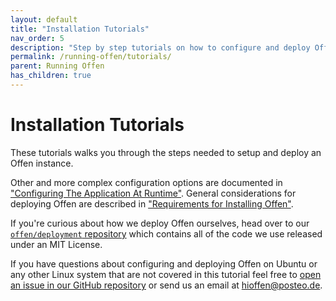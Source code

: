 ```yaml
---
layout: default
title: "Installation Tutorials"
nav_order: 5
description: "Step by step tutorials on how to configure and deploy Offen."
permalink: /running-offen/tutorials/
parent: Running Offen
has_children: true
---
```


# Installation Tutorials

These tutorials walks you through the steps needed to setup and deploy an Offen instance.

Other and more complex configuration options are documented in ["Configuring The Application At Runtime"][config-docs]. General considerations for deploying Offen are described in ["Requirements for Installing Offen"][installation].

If you're curious about how we deploy Offen ourselves, head over to our [`offen/deployment` repository][deployment-repo] which contains all of the code we use released under an MIT License.

If you have questions about configuring and deploying Offen on Ubuntu or any other Linux system that are not covered in this tutorial feel free to [open an issue in our GitHub repository][issues] or send us an email at <hioffen@posteo.de>.

[config-docs]: /running-offen/configuring-the-application/
[installation]: /running-offen/installation-requirements/
[issues]: https://github.com/offen/offen/issues
[deployment-repo]: https://github.com/offen/deployment
